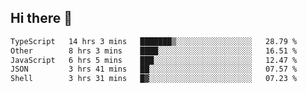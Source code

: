 ## Hi there 👋

<!--START_SECTION:waka-->

```txt
TypeScript   14 hrs 3 mins   ███████▒░░░░░░░░░░░░░░░░░   28.79 %
Other        8 hrs 3 mins    ████░░░░░░░░░░░░░░░░░░░░░   16.51 %
JavaScript   6 hrs 5 mins    ███░░░░░░░░░░░░░░░░░░░░░░   12.47 %
JSON         3 hrs 41 mins   ██░░░░░░░░░░░░░░░░░░░░░░░   07.57 %
Shell        3 hrs 31 mins   █▓░░░░░░░░░░░░░░░░░░░░░░░   07.23 %
```

<!--END_SECTION:waka-->
